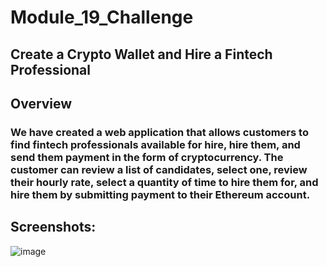 # Module_19_Challenge

## Create a Crypto Wallet and Hire a Fintech Professional


## Overview 
### We have created a web application that allows customers to find fintech professionals available for hire, hire them, and send them payment in the form of cryptocurrency. The customer can review a list of candidates, select one, review their hourly rate, select a quantity of time to hire them for, and hire them by submitting payment to their Ethereum account.

## Screenshots:

![image](https://user-images.githubusercontent.com/73894280/168713084-f424f048-2db0-4b8f-9edb-d9a5f5b6c6f2.png)

